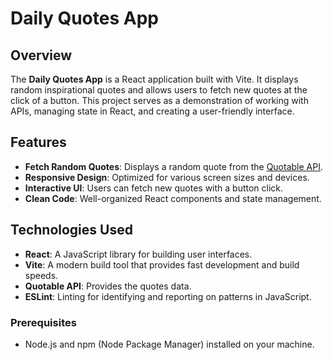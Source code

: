 # Daily Quotes App

## Overview

The **Daily Quotes App** is a React application built with Vite. It displays random inspirational quotes and allows users to fetch new quotes at the click of a button. This project serves as a demonstration of working with APIs, managing state in React, and creating a user-friendly interface.

## Features

- **Fetch Random Quotes**: Displays a random quote from the [Quotable API](https://quotable.io/api).
- **Responsive Design**: Optimized for various screen sizes and devices.
- **Interactive UI**: Users can fetch new quotes with a button click.
- **Clean Code**: Well-organized React components and state management.

## Technologies Used

- **React**: A JavaScript library for building user interfaces.
- **Vite**: A modern build tool that provides fast development and build speeds.
- **Quotable API**: Provides the quotes data.
- **ESLint**: Linting for identifying and reporting on patterns in JavaScript.

### Prerequisites

- Node.js and npm (Node Package Manager) installed on your machine. 


